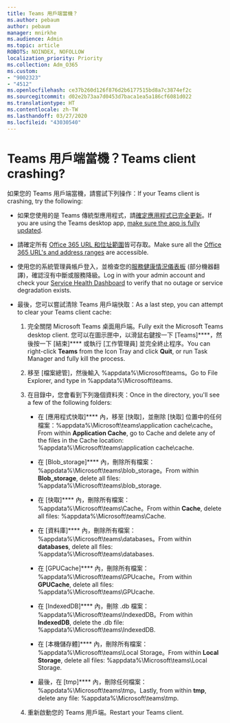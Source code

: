 ```yaml
---
title: Teams 用戶端當機？
ms.author: pebaum
author: pebaum
manager: mnirkhe
ms.audience: Admin
ms.topic: article
ROBOTS: NOINDEX, NOFOLLOW
localization_priority: Priority
ms.collection: Adm_O365
ms.custom:
- "9002323"
- "4512"
ms.openlocfilehash: ce37b260d126f876d2b6177515bd8a7c3874ef2c
ms.sourcegitcommit: d02e2b73aa7d0453d7baca1ea5a186cf6081d022
ms.translationtype: HT
ms.contentlocale: zh-TW
ms.lasthandoff: 03/27/2020
ms.locfileid: "43030540"
---
```

# <a name="teams-client-crashing"></a><span data-ttu-id="17612-102">Teams 用戶端當機？</span><span class="sxs-lookup"><span data-stu-id="17612-102">Teams client crashing?</span></span>

<span data-ttu-id="17612-103">如果您的 Teams 用戶端當機，請嘗試下列操作：</span><span class="sxs-lookup"><span data-stu-id="17612-103">If your Teams client is crashing, try the following:</span></span>

- <span data-ttu-id="17612-104">如果您使用的是 Teams 傳統型應用程式，請[確定應用程式已完全更新](https://support.office.com/article/Update-Microsoft-Teams-535a8e4b-45f0-4f6c-8b3d-91bca7a51db1)。</span><span class="sxs-lookup"><span data-stu-id="17612-104">If you are using the Teams desktop app, [make sure the app is fully updated](https://support.office.com/article/Update-Microsoft-Teams-535a8e4b-45f0-4f6c-8b3d-91bca7a51db1).</span></span>

- <span data-ttu-id="17612-105">請確定所有 [Office 365 URL 和位址範圍](https://docs.microsoft.com/microsoftteams/connectivity-issues)皆可存取。</span><span class="sxs-lookup"><span data-stu-id="17612-105">Make sure all the [Office 365 URL's and address ranges](https://docs.microsoft.com/microsoftteams/connectivity-issues) are accessible.</span></span>

- <span data-ttu-id="17612-106">使用您的系統管理員帳戶登入，並檢查您的[服務健康情況儀表板](https://docs.microsoft.com/office365/enterprise/view-service-health) (部分機器翻譯)，確認沒有中斷或服務降級。</span><span class="sxs-lookup"><span data-stu-id="17612-106">Log in with your admin account and check your [Service Health Dashboard](https://docs.microsoft.com/office365/enterprise/view-service-health) to verify that no outage or service degradation exists.</span></span>

 - <span data-ttu-id="17612-107">最後，您可以嘗試清除 Teams 用戶端快取：</span><span class="sxs-lookup"><span data-stu-id="17612-107">As a last step, you can attempt to clear your Teams client cache:</span></span>

    1.  <span data-ttu-id="17612-108">完全關閉 Microsoft Teams 桌面用戶端。</span><span class="sxs-lookup"><span data-stu-id="17612-108">Fully exit the Microsoft Teams desktop client.</span></span> <span data-ttu-id="17612-109">您可以在圖示匣中，以滑鼠右鍵按一下 [Teams]\*\*\*\*，然後按一下 [結束]\*\*\*\* 或執行 [工作管理員] 並完全終止程序。</span><span class="sxs-lookup"><span data-stu-id="17612-109">You can right-click **Teams** from the Icon Tray and click **Quit**, or run Task Manager and fully kill the process.</span></span>

    2.  <span data-ttu-id="17612-110">移至 [檔案總管]，然後輸入 %appdata%\Microsoft\teams。</span><span class="sxs-lookup"><span data-stu-id="17612-110">Go to File Explorer, and type in %appdata%\Microsoft\teams.</span></span>

    3.  <span data-ttu-id="17612-111">在目錄中，您會看到下列幾個資料夾：</span><span class="sxs-lookup"><span data-stu-id="17612-111">Once in the directory, you'll see a few of the following folders:</span></span>

         - <span data-ttu-id="17612-112">在 [應用程式快取]\*\*\*\* 內，移至 [快取]，並刪除 [快取] 位置中的任何檔案：%appdata%\Microsoft\teams\application cache\cache。</span><span class="sxs-lookup"><span data-stu-id="17612-112">From within **Application Cache**, go to Cache and delete any of the files in the Cache location:  %appdata%\Microsoft\teams\application cache\cache.</span></span>

        - <span data-ttu-id="17612-113">在 [Blob_storage]\*\*\*\* 內，刪除所有檔案：%appdata%\Microsoft\teams\blob_storage。</span><span class="sxs-lookup"><span data-stu-id="17612-113">From within **Blob_storage**, delete all files: %appdata%\Microsoft\teams\blob_storage.</span></span>

        - <span data-ttu-id="17612-114">在 [快取]\*\*\*\* 內，刪除所有檔案：%appdata%\Microsoft\teams\Cache。</span><span class="sxs-lookup"><span data-stu-id="17612-114">From within **Cache**, delete all files: %appdata%\Microsoft\teams\Cache.</span></span>

        - <span data-ttu-id="17612-115">在 [資料庫]\*\*\*\* 內，刪除所有檔案：%appdata%\Microsoft\teams\databases。</span><span class="sxs-lookup"><span data-stu-id="17612-115">From within **databases**, delete all files: %appdata%\Microsoft\teams\databases.</span></span>

        - <span data-ttu-id="17612-116">在 [GPUCache]\*\*\*\* 內，刪除所有檔案：%appdata%\Microsoft\teams\GPUcache。</span><span class="sxs-lookup"><span data-stu-id="17612-116">From within **GPUCache**, delete all files: %appdata%\Microsoft\teams\GPUcache.</span></span>

        - <span data-ttu-id="17612-117">在 [IndexedDB]\*\*\*\* 內，刪除 .db 檔案：%appdata%\Microsoft\teams\IndexedDB。</span><span class="sxs-lookup"><span data-stu-id="17612-117">From within **IndexedDB**, delete the .db file: %appdata%\Microsoft\teams\IndexedDB.</span></span>

        - <span data-ttu-id="17612-118">在 [本機儲存體]\*\*\*\* 內，刪除所有檔案：%appdata%\Microsoft\teams\Local Storage。</span><span class="sxs-lookup"><span data-stu-id="17612-118">From within **Local Storage**, delete all files: %appdata%\Microsoft\teams\Local Storage.</span></span>

        - <span data-ttu-id="17612-119">最後，在 [tmp]\*\*\*\* 內，刪除任何檔案：%appdata%\Microsoft\teams\tmp。</span><span class="sxs-lookup"><span data-stu-id="17612-119">Lastly, from within **tmp**, delete any file: %appdata%\Microsoft\teams\tmp.</span></span>

    4. <span data-ttu-id="17612-120">重新啟動您的 Teams 用戶端。</span><span class="sxs-lookup"><span data-stu-id="17612-120">Restart your Teams client.</span></span>
